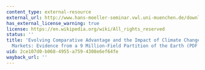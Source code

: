```yaml
---
content_type: external-resource
external_url: http://www.hans-moeller-seminar.vwl.uni-muenchen.de/download/costinot-paper.pdf
has_external_license_warning: true
license: https://en.wikipedia.org/wiki/All_rights_reserved
status: ''
title: 'Evolving Comparative Advantage and the Impact of Climate Change in Agricultural
  Markets: Evidence from a 9 Million-Field Partition of the Earth (PDF'
uid: 2ce107d0-b068-4955-a759-4308e6ef64fe
wayback_url: ''
---
```

